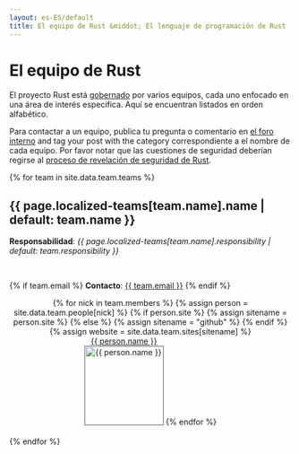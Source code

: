 ```yaml
---
layout: es-ES/default
title: El equipo de Rust &middot; El lenguaje de programación de Rust
---
```


<style type="text/css">
.headshot {
  border: 1px solid #888;
  width: 140px;
}

.person {
  display: inline-block;
  position: relative;
  margin-bottom: 20px;
}
.lead { font-weight: bold; }
.lead .name::after { content: " (lead)"; }
.details {
  display: none;
  position: absolute;
  bottom: 0;
  left: 0;
  right: 0;
  background: rgba(0, 0, 0, 0.5);
  color: white;
  font-weight: normal;
}
.person:hover .details {
   display: block;
}

.headshots {
  text-align: center;
  margin: 0px auto;
  padding: 0;
  width: 700px;
  max-width: 100%;
  list-style: none;
}
</style>

# El equipo de Rust

El proyecto Rust está
[gobernado](https://github.com/rust-lang/rfcs/blob/master/text/1068-rust-governance.md)
por varios equipos, cada uno enfocado en una área de interés especifica. Aquí se
encuentran listados en orden alfabético.

Para contactar a un equipo, publica tu pregunta o comentario en [el foro
interno](https://internals.rust-lang.org/) and tag your post with the category
correspondiente a el nombre de cada equipo. Por favor notar que las cuestiones
de seguridad deberían regirse al [proceso de revelación de seguridad de
Rust](security.html).

{% for team in site.data.team.teams %}
<section id="{{ team.name | replace:' ','-' }}">
<h2> {{ page.localized-teams[team.name].name | default: team.name }} </h2>

<strong>Responsabilidad</strong>: <em>{{ page.localized-teams[team.name].responsibility | default: team.responsibility }}</em>

<br />

{% if team.email %}
  <strong>Contacto</strong>:
  <a href="mailto:{{ team.email | uri_escape }}">{{ team.email }}</a>
{% endif %}

<ul class="headshots">
{% for nick in team.members %}
  {% assign person = site.data.team.people[nick] %}
  {% if person.site %}
    {% assign sitename = person.site %}
  {% else %}
    {% assign sitename = "github" %}
  {% endif %}
  {% assign website = site.data.team.sites[sitename] %}
  <li class="person {% if team.lead and team.lead == nick %}lead{% endif %}">
  <a href="{{ website.url | replace:'%nick',nick }}">
    <div class="name">{{ person.name }}</div>
    <div class="details">
      <div>irc: {% if person.irc %}{{ person.irc }}{% else %}{{ nick }}{% endif %}</div>
      {% if person.ex-teams %}
      <div>teams: {% for ex-team in person.ex-teams %}{% if forloop.first == false %}, {% endif %}{{ page.localized-ex-teams[ex-team] | default: ex-team }}{% endfor %}</div>
      {% endif %}
    </div>
    <img class="headshot" src="{{ website.avatar | replace:'%nick',nick }}" alt="{{ person.name }}">
  </a>
</li>
{% endfor %}
</ul>
</section>
{% endfor %}
